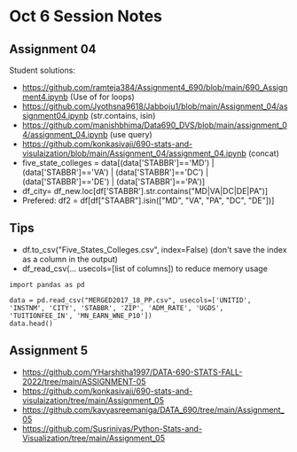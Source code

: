 # Oct 6 Session Notes

## Assignment 04

Student solutions:

- https://github.com/ramteja384/Assignment4_690/blob/main/690_Assignment4.ipynb (Use of for loops)
- https://github.com/Jyothsna9618/Jabboju1/blob/main/Assignment_04/assignment04.ipynb (str.contains, isin)
- https://github.com/manishbhima/Data690_DVS/blob/main/assignment_04/assignment_04.ipynb (use query)
- https://github.com/konkasivaji/690-stats-and-visulaization/blob/main/Assignment_04/assignment_04.ipynb (concat)
- five_state_colleges = data[(data['STABBR']=='MD') | (data['STABBR']=='VA') | (data['STABBR']=='DC') | (data['STABBR']=='DE') | (data['STABBR']=='PA')]
- df_city= df_new.loc[df['STABBR'].str.contains("MD|VA|DC|DE|PA")]
- Prefered: df2 = df[df["STAABR"].isin(["MD", "VA", "PA", "DC", "DE"])]

## Tips

- df.to_csv("Five_States_Colleges.csv", index=False)  (don't save the index as a column in the output)
- df_read_csv(... usecols=[list of columns]) to reduce memory usage

```
import pandas as pd

data = pd.read_csv("MERGED2017_18_PP.csv", usecols=['UNITID', 'INSTNM', 'CITY', 'STABBR', 'ZIP', 'ADM_RATE', 'UGDS', 'TUITIONFEE_IN', 'MN_EARN_WNE_P10'])
data.head()
```

## Assignment 5

- https://github.com/YHarshitha1997/DATA-690-STATS-FALL-2022/tree/main/ASSIGNMENT-05 
- https://github.com/konkasivaji/690-stats-and-visulaization/tree/main/Assignment_05
- https://github.com/kavyasreemaniga/DATA_690/tree/main/Assignment_05
- https://github.com/Susrinivas/Python-Stats-and-Visualization/tree/main/Assignment_05
